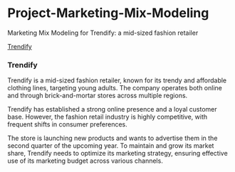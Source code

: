 # Project-Marketing-Mix-Modeling
Marketing Mix Modeling for Trendify: a mid-sized fashion retailer

[Trendify](repo:saptarishipandey/Project-Marketing-Mix-Modeling/Trendify.png)

### Trendify

Trendify is a mid-sized fashion retailer, known for its trendy and affordable clothing lines, targeting young adults. The company operates both online and through brick-and-mortar stores across multiple regions.

Trendify has established a strong online presence and a loyal customer base. However, the fashion retail industry is highly competitive, with frequent shifts in consumer preferences.

The store is launching new products and wants to advertise them in the second quarter of the upcoming year. To maintain and grow its market share, Trendify needs to optimize its marketing strategy, ensuring effective use of its marketing budget across various channels.
